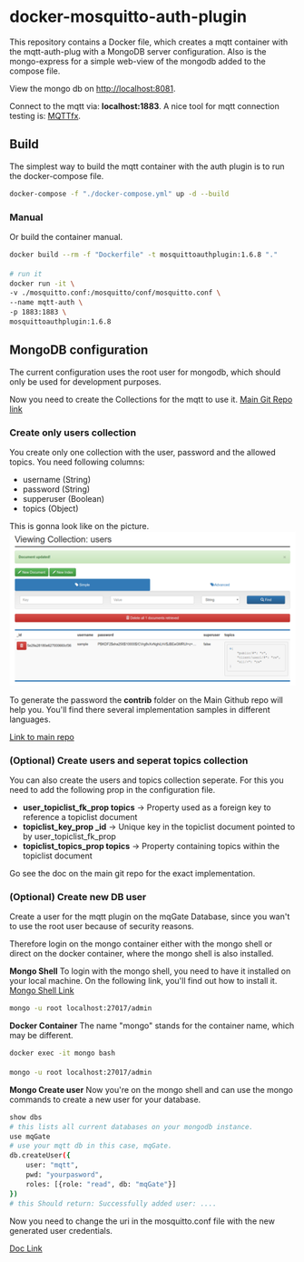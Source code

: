 # docker-mosquitto-auth-plugin

This repository contains a Docker file, which creates a mqtt container with the mqtt-auth-plug with a MongoDB server configuration.
Also is the mongo-express for a simple web-view of the mongodb added to the compose file.

View the mongo db on [http://localhost:8081](http://localhost:8081).

Connect to the mqtt via: **localhost:1883**. A nice tool for mqtt connection testing is: [MQTTfx](http://mqttfx.org).

## Build

The simplest way to build the mqtt container with the auth plugin is to run the docker-compose file.

```bash
docker-compose -f "./docker-compose.yml" up -d --build
```

### Manual

Or build the container manual.

```bash
docker build --rm -f "Dockerfile" -t mosquittoauthplugin:1.6.8 "."

# run it
docker run -it \
-v ./mosquitto.conf:/mosquitto/conf/mosquitto.conf \
--name mqtt-auth \
-p 1883:1883 \
mosquittoauthplugin:1.6.8
```

## MongoDB configuration

The current configuration uses the root user for mongodb, which should only be used for development purposes.

Now you need to create the Collections for the mqtt to use it. [Main Git Repo link](https://github.com/jpmens/mosquitto-auth-plug#mongodb-auth)

### Create only users collection

You create only one collection with the user, password and the allowed topics.
You need following columns:

* username (String)
* password (String)
* supperuser (Boolean)
* topics (Object)

This is gonna look like on the picture.
![alt text](./mqtt-auth-plugin-users-table.png)

To generate the password the **contrib** folder on the Main Github repo will help you. You'll find there several implementation samples in different languages.

[Link to main repo](https://github.com/jpmens/mosquitto-auth-plug/tree/master/contrib)

### (Optional) Create users and seperat topics collection

You can also create the users and topics collection seperate. For this you need to add the following prop in the configuration file.

* **user_topiclist_fk_prop topics** -> Property used as a foreign key to reference a topiclist document
* **topiclist_key_prop _id** -> Unique key in the topiclist document pointed to by user_topiclist_fk_prop
* **topiclist_topics_prop topics** -> Property containing topics within the topiclist document

Go see the doc on the main git repo for the exact implementation.

### (Optional) Create new DB user

Create a user for the mqtt plugin on the mqGate Database, since you wan't to use the root user because of security reasons.

Therefore login on the mongo container either with the mongo shell or direct on the docker container, where the mongo shell is also installed.

**Mongo Shell**
To login with the mongo shell, you need to have it installed on your local machine. On the following link, you'll find out how to install it. [Mongo Shell Link](https://docs.mongodb.com/manual/mongo/)

```bash
mongo -u root localhost:27017/admin
```

**Docker Container**
The name "mongo" stands for the container name, which may be different.

```bash
docker exec -it mongo bash

mongo -u root localhost:27017/admin
```

**Mongo Create user**
Now you're on the mongo shell and can use the mongo commands to create a new user for your database.

```bash
show dbs
# this lists all current databases on your mongodb instance.
use mqGate
# use your mqtt db in this case, mqGate.
db.createUser({
    user: "mqtt",
    pwd: "yourpasword",
    roles: [{role: "read", db: "mqGate"}]
})
# this Should return: Successfully added user: ....
```

Now you need to change the uri in the mosquitto.conf file with the new generated user credentials.

[Doc Link](https://docs.mongodb.com/manual/reference/method/db.createUser/)

